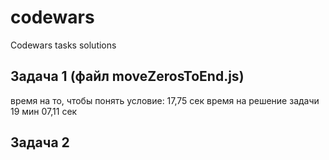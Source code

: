 # codewars
Codewars tasks solutions


## Задача 1 (файл moveZerosToEnd.js)
время на то, чтобы понять условие: 17,75 сек
время на решение задачи 19 мин 07,11 сек

## Задача 2

